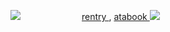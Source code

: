![](https://files.catbox.moe/5tl6ar.png)
ㅤㅤㅤㅤㅤㅤㅤ [ rentry ](https://rentry.co/Crimeshallbegin) , [ atabook ](https://kissmarks.atabook.org)
![](https://files.catbox.moe/jkvk4t.png)
